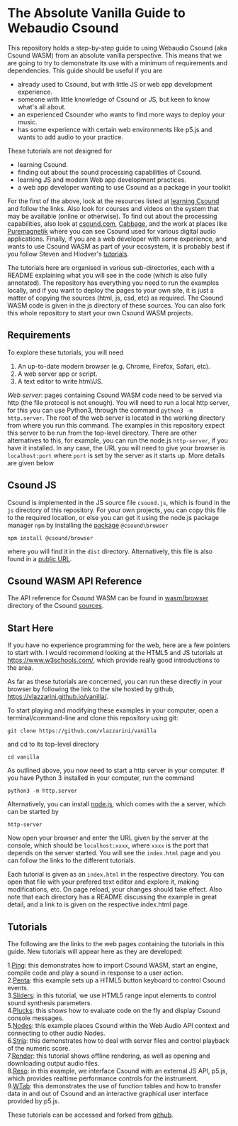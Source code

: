 The Absolute Vanilla Guide to Webaudio Csound
========

This repository holds a step-by-step guide to using Webaudio Csound (aka Csound
WASM) from an absolute vanilla perspective. This means that we are going to try to demonstrate its use with a minimum of requirements and dependencies. This guide should be useful if you are

* already used to Csound, but with little JS or web app development experience.
* someone with little knowledge of Csound or JS, but keen to know what's all about.
* an experienced Csounder who wants to find more ways to deploy your music.
* has some experience with certain web environments like p5.js and wants to add audio to your practice.

These tutorials are not designed for

* learning Csound.
* finding out about the sound processing capabilities of Csound.
* learning JS and modern Web app development practices.
* a web app developer wanting to use Csound as a package in your toolkit

For the first of the above, look at the resources listed at [learning Csound](https://csound.com/get-started.html) and follow the links. Also look for
courses and videos on the system that may be available (online or otherwise).
To find out about the processing capabilities, also look at [csound.com](https://csound.com), [Cabbage](https://cabbageaudio.com/),
and the work at places like [Puremagnetik](https://puremagnetik.com/)
where you can see Csound used for various digital audio
applications. Finally, if you are a web developer with some
experience, and wants to use Csound WASM as part of your ecosystem,
it is probably best if you follow Steven and Hlodver's
[tutorials](http://kunstmusik.github.io/icsc2022-csound-web).


The tutorials here are organised in various sub-directories, each
with a README explaining what you will see in the code (which is also
fully annotated). The repository has everything you need to run the
examples locally, and if you want to deploy the pages to your own
site, it is just a matter of copying the sources (html, js, csd, etc)
as required. The Csound WASM code is given in the js directory of
these sources. You can also fork this whole repository to start your
own Csound WASM projects.

Requirements
----

To explore these tutorials, you will need

1. An up-to-date modern browser (e.g. Chrome, Firefox, Safari, etc).  
2. A web server app or script.
3. A text editor to write html/JS.

*Web server*: pages containing Csound WASM code need to be served via
http (the file protocol is not enough). You will need to run a local
http server, for this you can use Python3, through the command `python3 -m http.server`.
The root of the web server is located in the working directory from
where you run this command. The examples in this repository expect
this server to be run from the top-level directory. There are other
alternatives to this, for example, you can run the node.js
`http-server`, if you have it installed. In any case, the URL you will
need to give your browser is `localhost:port` where `port` is set by
the server as it starts up. More details are given below

Csound JS
---

Csound is implemented in the JS source file `csound.js`, which is
found in the `js` directory of this repository. For your own projects,
you can copy this file to the required location, or else you can get
it using the node.js package manager `npm` by installing the [package](https://www.npmjs.com/package/@csound/browser) `@csound\browser`

```
npm install @csound/browser
```

where you will find it in the `dist` directory. Alternatively, this file is also found in a [public URL](https://www.jsdelivr.com/package/npm/@csound/browser?path=dist).


Csound WASM API Reference
-------

The API reference for Csound WASM can be found in
[wasm/browser](https://github.com/csound/csound/tree/master/wasm/browser)
directory of the Csound [sources](https://github.com/csound/csound).

Start Here
-------

If you have no experience programming for the web, here are a few
pointers to start with. I would recommend looking at the HTML5 and JS
tutorials at https://www.w3schools.com/, which provide really good
introductions to the area.

As far as these tutorials are concerned, you can run these directly in
your browser by following the link to the site hosted by github,
https://vlazzarini.github.io/vanilla/.

To start playing and modifying these examples in your computer,
open a terminal/command-line and clone this repository using git:

```
git clone https://github.com/vlazzarini/vanilla
```

and cd to its top-level directory

```
cd vanilla
```

As outlined above, you now need to start a http server in your
computer. If you have Python 3 installed in your computer, run
the command

```
python3 -m http.server
```

Alternatively, you can install [node.js](https://nodejs.org/en/download/),
which comes with the a server, which can be started by

```
http-server
```

Now open your browser and enter the URL given by the server at the
console, which should be `localhost:xxxx`, where `xxxx` is the port
that depends on the server started. You will see the `index.html`
page and you can follow the links to the different tutorials.

Each tutorial is given as an `index.html` in the respective directory.
You can open that file with your prefered text editor and explore it,
making modifications, etc. On page reload, your changes should take
effect. Also note that each directory has a README discussing the
example in great detail, and a link to is given on the respective
index.html page.

Tutorials
---

The following are the links to the web pages containing the tutorials
in this guide. New tutorials will appear here as they are developed:

1.[Ping](1.Ping/.): this demonstrates how to import
Csound WASM, start an engine, compile code and play a sound in
response to a user action.  
2.[Penta](2.Penta/.): this example sets up a HTML5
  button keyboard to control Csound events.  
3.[Sliders](3.Sliders/): in this tutorial, we use HTML5
  range input elements to control sound synthesis parameters.  
4.[Plucks](4.Plucks/.): this shows how to evaluate code on
the fly and display Csound console messages.  
5.[Nodes](5.Nodes/.): this example places Csound within the
 Web Audio API context and connecting to other audio Nodes.  
6.[Stria](6.Stria/.): this demonstrates how to deal with
  server files and control playback of the numeric score.  
7.[Render](7.Render/.): this tutorial shows offline
  rendering, as well as opening and downloading output audio
  files.  
8.[Reso](8.Reso/.): in this example, we
  interface Csound with an external JS API, p5.js, which
  provides realtime performance controls for the instrument.  
9.[WTab](9.WTab/.): this demonstrates the use of
  function tables and how to transfer data in and out of Csound and an
  interactive graphical user interface provided by p5.js.

These tutorials can be accessed and forked from
[github](https://github.com/vlazzarini/vanilla/).







